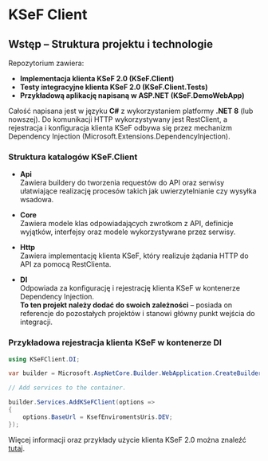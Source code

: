 # **KSeF Client**


## Wstęp – Struktura projektu i technologie

Repozytorium zawiera:

- **Implementacja klienta KSeF 2.0 (KSeF.Client)**
- **Testy integracyjne klienta KSeF 2.0 (KSeF.Client.Tests)**
- **Przykładową aplikację napisaną w ASP.NET (KSeF.DemoWebApp)**

Całość napisana jest w języku **C#** z wykorzystaniem platformy **.NET 8** (lub nowszej). Do komunikacji HTTP wykorzystywany jest RestClient, a rejestracja i konfiguracja klienta KSeF odbywa się przez mechanizm Dependency Injection (Microsoft.Extensions.DependencyInjection).

### Struktura katalogów KSeF.Client


- **Api**  
  Zawiera buildery do tworzenia requestów do API oraz serwisy ułatwiające realizację procesów takich jak uwierzytelnianie czy wysyłka wsadowa.

- **Core**  
  Zawiera modele klas odpowiadających zwrotkom z API, definicje wyjątków, interfejsy oraz modele wykorzystywane przez serwisy.

- **Http**  
  Zawiera implementację klienta KSeF, który realizuje żądania HTTP do API za pomocą RestClienta.

- **DI**  
  Odpowiada za konfigurację i rejestrację klienta KSeF w kontenerze Dependency Injection.  
  **To ten projekt należy dodać do swoich zależności** – posiada on referencje do pozostałych projektów i stanowi główny punkt wejścia do integracji.


### Przykładowa rejestracja klienta KSeF w kontenerze DI 

```csharp
using KSeFClient.DI;

var builder = Microsoft.AspNetCore.Builder.WebApplication.CreateBuilder(args);

// Add services to the container.

builder.Services.AddKSeFClient(options =>
{
    options.BaseUrl = KsefEnviromentsUris.DEV;
});
```

Więcej informacji oraz przykłady użycie klienta KSeF 2.0 można znaleźć [tutaj](https://github.com/CIRFMF/ksef-docs).